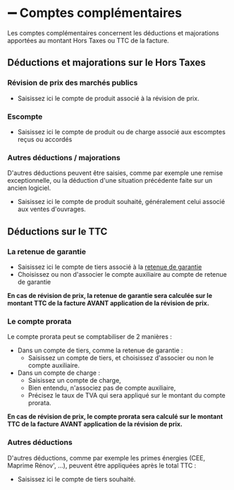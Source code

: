 # ➖ Comptes complémentaires

Les comptes complémentaires concernent les déductions et majorations apportées au montant Hors Taxes ou TTC de la facture.

## Déductions et majorations sur le Hors Taxes

### Révision de prix des marchés publics

* Saisissez ici le compte de produit associé à la révision de prix.

### Escompte

* Saisissez ici le compte de produit ou de charge  associé aux escomptes reçus ou accordés

### Autres déductions / majorations

D'autres déductions peuvent être saisies, comme par exemple une remise exceptionnelle, ou la déduction d'une situation précédente faite sur un ancien logiciel.

* Saisissez ici le compte de produit souhaité, généralement celui associé aux ventes d'ouvrages.

## Déductions sur le TTC

### La retenue de garantie

* Saisissez ici le compte de tiers associé à la [retenue de garantie](../../../les-plus-du-logiciel/retenue-de-garantie.md)
* Choisissez ou non d'associer le compte auxiliaire au compte de retenue de garantie

**En cas de révision de prix, la retenue de garantie sera calculée sur le montant TTC de la facture AVANT application de la révision de prix.**

### Le compte prorata

Le compte prorata peut se comptabiliser de 2 manières :

* Dans un compte de tiers, comme la retenue de garantie :
  * Saisissez un compte de tiers, et choisissez d'associer ou non le compte auxiliaire.
* Dans un compte de charge :
  * Saisissez un compte de charge,
  * Bien entendu, n'associez pas de compte auxiliaire,
  * Précisez le taux de TVA qui sera appliqué sur le montant du compte prorata.

**En cas de révision de prix, le compte prorata sera calculé sur le montant TTC de la facture AVANT application de la révision de prix.**

### Autres déductions

D'autres déductions, comme par exemple les primes énergies (CEE, Maprime Rénov', ...), peuvent être appliquées après le total TTC :

* Saisissez ici le compte de tiers souhaité.
